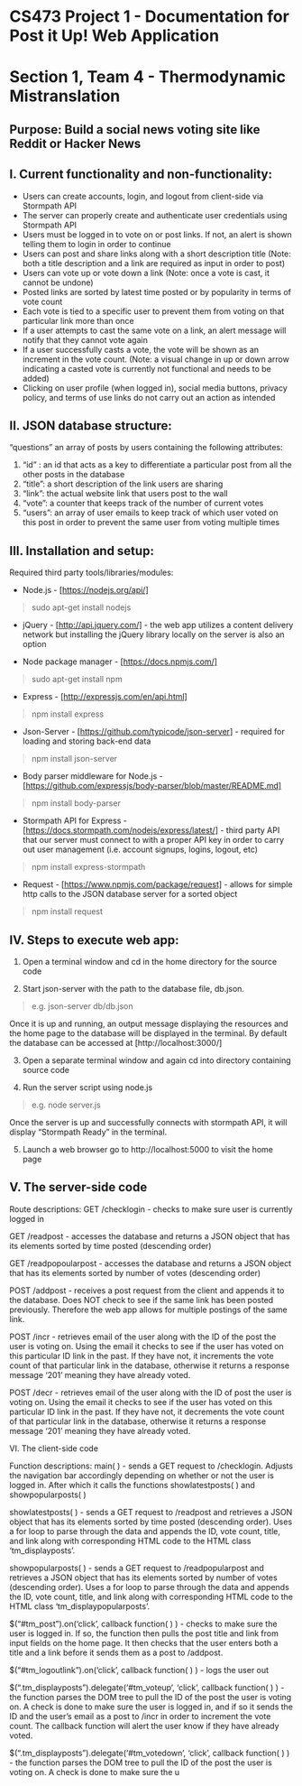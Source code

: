 # CS473 Project 1 - Documentation for Post it Up! Web Application
# Section 1, Team 4 - Thermodynamic Mistranslation

## Purpose: Build a social news voting site like Reddit or Hacker News

## I. Current functionality and non-functionality:

* Users can create accounts, login, and logout from client-side via Stormpath API
* The server can properly create and authenticate user credentials using Stormpath API
* Users must be logged in to vote on or post links. If not, an alert is shown telling them to login in order to continue
* Users can post and share links along with a short description title (Note: both a title description and a link are required as input in order to post)
* Users can vote up or vote down a link (Note: once a vote is cast, it cannot be undone)
* Posted links are sorted by latest time posted or by popularity in terms of vote count
* Each vote is tied to a specific user to prevent them from voting on that particular link more than once
* If a user attempts to cast the same vote on a link, an alert message will notify that they cannot vote again
* If a user successfully casts a vote, the vote will be shown as an increment in the vote count. (Note: a visual change in up or down arrow indicating a casted vote is currently not functional and needs to be added)
* Clicking on user profile (when logged in), social media buttons, privacy policy, and terms of use links do not carry out an action as intended


## II. JSON database structure:

“questions” an array of posts by users containing the following attributes:
1. “id” : an id that acts as a key to differentiate a particular post from all the other posts in the database
2. “title”: a short description of the link users are sharing
3. “link”: the actual website link that users post to the wall
4. “vote”: a counter that keeps track of the number of current votes
5. “users”: an array of user emails to keep track of which user voted on this post in order to prevent the same user from voting multiple times


## III. Installation and setup:

Required third party tools/libraries/modules:
* Node.js - [https://nodejs.org/api/]
> sudo apt-get install nodejs

* jQuery - [http://api.jquery.com/] - the web app utilizes a content delivery network but installing the jQuery library locally on the server is also an option

* Node package manager - [https://docs.npmjs.com/]
> sudo apt-get install npm

* Express - [http://expressjs.com/en/api.html]
> npm install express

* Json-Server - [https://github.com/typicode/json-server] - required for loading and storing back-end data
> npm install json-server

* Body parser middleware for Node.js - [https://github.com/expressjs/body-parser/blob/master/README.md]
> npm install body-parser

* Stormpath API for Express - [https://docs.stormpath.com/nodejs/express/latest/] - third party API that our server must connect to with a proper API key in order to carry out user management (i.e. account signups, logins, logout, etc)
> npm install express-stormpath

* Request - [https://www.npmjs.com/package/request] - allows for simple http calls to the JSON database server for a sorted object
> npm install request


## IV. Steps to execute web app:

1. Open a terminal window and cd in the home directory for the source code

2. Start json-server with the path to the database file, db.json.

> e.g.     json-server db/db.json

Once it is up and running, an output message displaying the resources and the home page to the     database will be displayed in the terminal. By default the database can be accessed at [http://localhost:3000/]

3. Open a separate terminal window and again cd into directory containing source code

4. Run the server script using node.js

> e.g.     node server.js

Once the server is up and successfully connects with stormpath API, it will display “Stormpath Ready” in the terminal.

5. Launch a web browser go to http://localhost:5000 to visit the home page

## V. The server-side code

Route descriptions:
GET /checklogin - checks to make sure user is currently logged in

GET /readpost - accesses the database and returns a JSON object that has its elements sorted by time posted (descending order)

GET /readpopoularpost - accesses the database and returns a JSON object that has its elements sorted by number of votes (descending order)

POST /addpost - receives a post request from the client and appends it to the database. Does NOT check to see if the same link has been posted previously. Therefore the web app allows for multiple postings of the same link.

POST /incr - retrieves email of the user along with the ID of the post the user is voting on. Using the email it checks to see if the user has voted on this particular ID link in the past. If they have not, it increments the vote count of that particular link in the database, otherwise it returns a response message ‘201’ meaning they have already voted.

POST /decr - retrieves email of the user along with the ID of post the user is voting on. Using the email it checks to see if the user has voted on this particular ID link in the past. If they have not, it decrements the vote count of that particular link in the database, otherwise it returns a response message ‘201’ meaning they have already voted.


VI. The client-side code

Function descriptions:
main( ) - sends a GET request to /checklogin. Adjusts the navigation bar accordingly depending on whether or not the user is logged in. After which it calls the functions showlatestposts( ) and showpopularposts( )

showlatestposts( ) - sends a GET request to /readpost and retrieves a JSON object that has its elements sorted by time posted (descending order). Uses a for loop to parse through the data and appends the ID, vote count, title, and link along with corresponding HTML code to the HTML class ‘tm_displayposts’.

showpopularposts( ) - sends a GET request to /readpopularpost and retrieves a JSON object that has its elements sorted by number of votes (descending order). Uses a for loop to parse through the data and appends the ID, vote count, title, and link along with corresponding HTML code to the HTML class ‘tm_displaypopularposts’.

$(“#tm_post”).on(‘click’, callback function( ) ) - checks to make sure the user is logged in. If so, the function then pulls the post title and link from input fields on the home page. It then checks that the user enters both a title and a link before it sends them as a post to /addpost.

$(“#tm_logoutlink”).on(‘click’, callback function( ) ) - logs the user out

$(“.tm_displayposts”).delegate(‘#tm_voteup’, ‘click’, callback function( ) ) - the function parses the DOM tree to pull the ID of the post the user is voting on. A check is done to make sure the user is logged in, and if so it sends the ID and the user’s email as a post to /incr in order to increment the vote count. The callback function will alert the user know if they have already voted.

$(“.tm_displayposts”).delegate(‘#tm_votedown’, ‘click’, callback function( ) ) - the function parses the DOM tree to pull the ID of the post the user is voting on. A check is done to make sure the u


